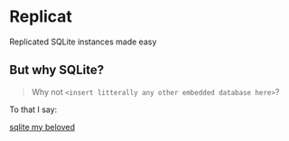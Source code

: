 # Replicat

Replicated SQLite instances made easy 

## But why SQLite?

> Why not `<insert litterally any other embedded database here>`? 

To that I say:

[sqlite my beloved](/assets/sqlite3-my-beloved.png)